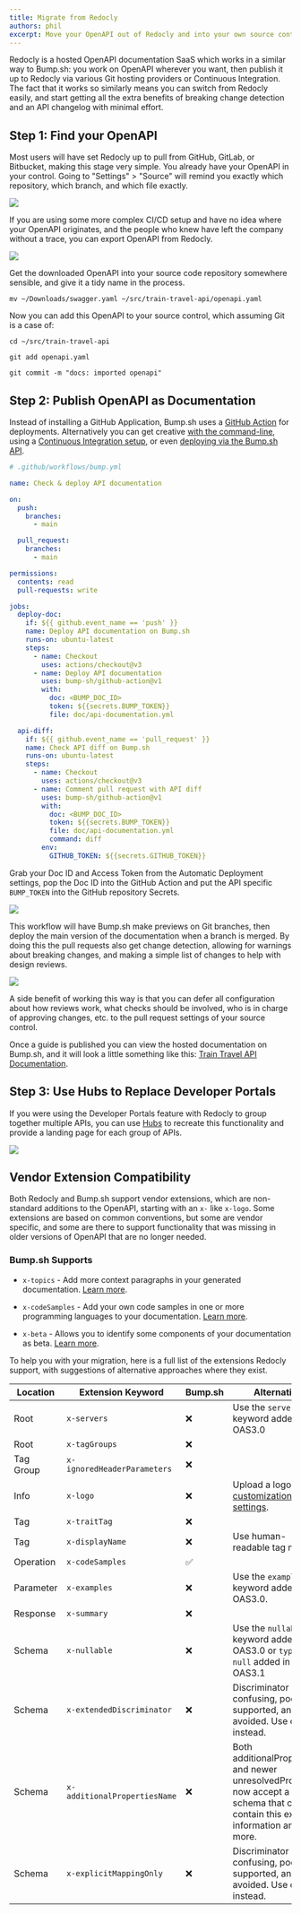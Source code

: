 ```yaml
---
title: Migrate from Redocly
authors: phil
excerpt: Move your OpenAPI out of Redocly and into your own source control, so you can control more of the workflow with all the same benefits.
---
```


Redocly is a hosted OpenAPI documentation SaaS which works in a similar way to Bump.sh: you work on OpenAPI wherever you want, then publish it up to Redocly via various Git hosting providers or Continuous Integration. The fact that it works so similarly means you can switch from Redocly easily, and start getting all the extra benefits of breaking change detection and an API changelog with minimal effort.

## Step 1: Find your OpenAPI

Most users will have set Redocly up to pull from GitHub, GitLab, or Bitbucket, making this stage very simple. You already have your OpenAPI in your control. Going to "Settings" > "Source" will remind you exactly which repository, which branch, and which file exactly.

![](/images/guides/migrating-from-redocly/source-code.png)

If you are using some more complex CI/CD setup and have no idea where your OpenAPI originates, and the people who knew have left the company without a trace, you can export OpenAPI from Redocly.

![](/images/guides/migrating-from-redocly/export-from-redocly.png)

Get the downloaded OpenAPI into your source code repository somewhere sensible, and give it a tidy name in the process.

```
mv ~/Downloads/swagger.yaml ~/src/train-travel-api/openapi.yaml
```

Now you can add this OpenAPI to your source control, which assuming Git is a case of:

```
cd ~/src/train-travel-api

git add openapi.yaml

git commit -m "docs: imported openapi"
```

## Step 2: Publish OpenAPI as Documentation

Instead of installing a GitHub Application, Bump.sh uses a [GitHub Action](https://docs.bump.sh/help/continuous-integration/github-actions/) for deployments. Alternatively you can get creative [with the command-line](https://docs.bump.sh/help/continuous-integration/cli/), using a [Continuous Integration setup](https://docs.bump.sh/help/continuous-integration/ci/), or even [deploying via the Bump.sh API](https://docs.bump.sh/help/continuous-integration/api/).

```yaml
# .github/workflows/bump.yml

name: Check & deploy API documentation

on:
  push:
    branches:
      - main

  pull_request:
    branches:
      - main

permissions:
  contents: read
  pull-requests: write

jobs:
  deploy-doc:
    if: ${{ github.event_name == 'push' }}
    name: Deploy API documentation on Bump.sh
    runs-on: ubuntu-latest
    steps:
      - name: Checkout
        uses: actions/checkout@v3
      - name: Deploy API documentation
        uses: bump-sh/github-action@v1
        with:
          doc: <BUMP_DOC_ID>
          token: ${{secrets.BUMP_TOKEN}}
          file: doc/api-documentation.yml

  api-diff:
    if: ${{ github.event_name == 'pull_request' }}
    name: Check API diff on Bump.sh
    runs-on: ubuntu-latest
    steps:
      - name: Checkout
        uses: actions/checkout@v3
      - name: Comment pull request with API diff
        uses: bump-sh/github-action@v1
        with:
          doc: <BUMP_DOC_ID>
          token: ${{secrets.BUMP_TOKEN}}
          file: doc/api-documentation.yml
          command: diff
        env:
          GITHUB_TOKEN: ${{secrets.GITHUB_TOKEN}}
```

Grab your Doc ID and Access Token from the Automatic Deployment settings, pop the Doc ID into the GitHub Action and put the API specific `BUMP_TOKEN` into the GitHub repository Secrets.

![](/images/guides/migrating-from-redocly/automatic-deployment.png)

This workflow will have Bump.sh make previews on Git branches, then deploy the main version of the documentation when a branch is merged. By doing this the pull requests also get change detection, allowing for warnings about breaking changes, and making a simple list of changes to help with design reviews.

![](/images/guides/migrating-from-redocly/bump-breaking-change.png)

A side benefit of working this way is that you can defer all configuration about how reviews work, what checks should be involved, who is in charge of approving changes, etc. to the pull request settings of your source control.

Once a guide is published you can view the hosted documentation on Bump.sh, and it will look a little something like this: [Train Travel API Documentation](https://bump.sh/bump-examples/doc/train-travel-api).

## Step 3: Use Hubs to Replace Developer Portals

If you were using the Developer Portals feature with Redocly to group together multiple APIs, you can use [Hubs](https://docs.bump.sh/help/hubs/) to recreate this functionality and provide a landing page for each group of APIs.

![](/images/help/categories.png)

## Vendor Extension Compatibility

Both Redocly and Bump.sh support vendor extensions, which are non-standard additions to the OpenAPI, starting with an `x-` like `x-logo`. Some extensions are based on common conventions, but some are vendor specific, and some are there to support functionality that was missing in older versions of OpenAPI that are no longer needed.

### Bump.sh Supports

- `x-topics` - Add more context paragraphs in your generated documentation. [Learn more](https://docs.bump.sh/help/enhance-documentation-content/topics/).

- `x-codeSamples` - Add your own code samples in one or more programming languages to your documentation. [Learn more](https://docs.bump.sh/help/specification-support/doc-code-samples).

- `x-beta` - Allows you to identify some components of your documentation as beta. [Learn more](https://docs.bump.sh/help/specification-support/doc-beta).

To help you with your migration, here is a full list of the extensions Redocly support, with suggestions of alternative approaches where they exist.

| Location  | Extension Keyword            | Bump.sh | Alternative                                                                                                                    |
| --------- | ---------------------------- | ------- | ------------------------------------------------------------------------------------------------------------------------------ |
| Root      | `x-servers`                  | ❌      | Use the `servers` keyword added in OAS3.0                                                                                      |
| Root      | `x-tagGroups`                | ❌      |
| Tag Group | `x-ignoredHeaderParameters`  | ❌      |
| Info      | `x-logo`                     | ❌      | Upload a logo using [customization settings](https://docs.bump.sh/help/customization-options/color-logo-meta-images/).         |
| Tag       | `x-traitTag`                 | ❌      |
| Tag       | `x-displayName`              | ❌      | Use human-readable tag names.                                                                                                  |
| Operation | `x-codeSamples`              | ✅      |
| Parameter | `x-examples`                 | ❌      | Use the `examples` keyword added in OAS3.0.                                                                                    |
| Response  | `x-summary`                  | ❌      |
| Schema    | `x-nullable`                 | ❌      | Use the `nullable` keyword added in OAS3.0 or `type: null` added in OAS3.1                                                     |
| Schema    | `x-extendedDiscriminator`    | ❌      | Discriminator is confusing, poorly supported, and best avoided. Use oneOf instead.                                             |
| Schema    | `x-additionalPropertiesName` | ❌      | Both additionalProperties and newer unresolvedProperties now accept a schema that can contain this extra information and more. |
| Schema    | `x-explicitMappingOnly`      | ❌      | Discriminator is confusing, poorly supported, and best avoided. Use oneOf instead.                                             |

